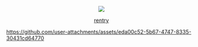 <div align="center">
  
![](https://komarev.com/ghpvc/?username=undeadlost&label=♡&style=flat-plastic&color=grey)

[rentry](https://rentry.co/yumms)

</div>
<p align="center">
  
  https://github.com/user-attachments/assets/eda00c52-5b67-4747-8335-30431cd64770
</p>
<div align="center">

&nbsp;

&nbsp;
